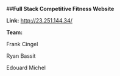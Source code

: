 ##**Full Stack Competitive Fitness Website**

**Link:** http://23.251.144.34/

**Team:**

Frank Cingel

Ryan Bassit

Edouard Michel
